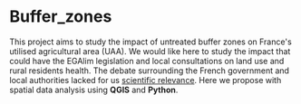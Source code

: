 # Buffer_zones
This project aims to study the impact of untreated buffer zones on France's utilised agricultural area (UAA).
We would like here to study the impact that could have the EGAlim legislation and local consultations on land use and rural residents health. 
The debate surrounding the French government and local authorities lacked for us [scientific relevance](https://www.lemonde.fr/planete/article/2020/02/25/pesticides-la-fronde-s-elargit-contre-les-distances-d-epandage-du-gouvernement_6030715_3244.html). Here we propose with spatial data analysis using **QGIS** and **Python**. 
